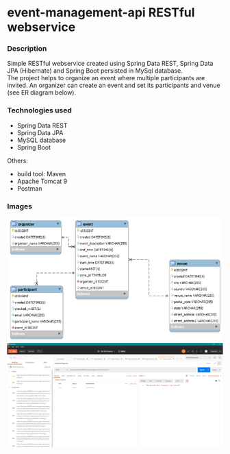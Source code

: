 # event-management-api RESTful webservice

### Description
Simple RESTful webservice created using Spring Data REST, Spring Data JPA (Hibernate) and Spring Boot persisted in MySql database.  
The project helps to organize an event where multiple participants are invited. An organizer can create an event and set its participants and venue   (see ER diagram below).

### Technologies used

* Spring Data REST
* Spring Data JPA
* MySQL database 
* Spring Boot   

Others:
* build tool: Maven
* Apache Tomcat 9
* Postman
 
### Images

![ER Diagram](https://github.com/SimiAlex/event-api/blob/master/src/main/resources/images/ER.png)
![Postman Post Sample](https://github.com/SimiAlex/event-api/blob/master/src/main/resources/images/screenshotStarted.PNG)

